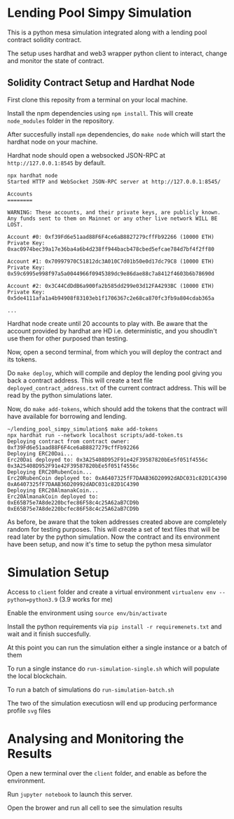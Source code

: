 # Lending Pool Simpy Simulation

This is a python mesa simulation integrated along with a lending pool contract solidity contract. 

The setup uses hardhat and web3 wrapper python client to interact, change and monitor the state of contract.

## Solidity Contract Setup and Hardhat Node

First clone this reposity from a terminal on your local machine. 

Install the npm dependencies using `npm install`. This will create `node_modules` folder in the repository.

After succesfully install `npm` dependencies, do `make node` which will start the hardhat node on your machine. 

Hardhat node should open a websocked JSON-RPC at `http://127.0.0.1:8545` by default.

```
npx hardhat node
Started HTTP and WebSocket JSON-RPC server at http://127.0.0.1:8545/

Accounts
========

WARNING: These accounts, and their private keys, are publicly known.
Any funds sent to them on Mainnet or any other live network WILL BE LOST.

Account #0: 0xf39Fd6e51aad88F6F4ce6aB8827279cffFb92266 (10000 ETH)
Private Key: 0xac0974bec39a17e36ba4a6b4d238ff944bacb478cbed5efcae784d7bf4f2ff80

Account #1: 0x70997970C51812dc3A010C7d01b50e0d17dc79C8 (10000 ETH)
Private Key: 0x59c6995e998f97a5a0044966f0945389dc9e86dae88c7a8412f4603b6b78690d

Account #2: 0x3C44CdDdB6a900fa2b585dd299e03d12FA4293BC (10000 ETH)
Private Key: 0x5de4111afa1a4b94908f83103eb1f1706367c2e68ca870fc3fb9a804cdab365a

...
```
Hardhat node create until 20 accounts to play with. Be aware that the account provided by hardhat are HD i.e. deterministic, and you shoudln't use them for other purposed than testing. 

Now, open a second terminal, from which you will deploy the contract and its tokens. 

Do `make deploy`, which will compile and deploy the lending pool giving you back a contract address. This will create a text file 
`deployed_contract_address.txt` of the current contract address. This will be read by the python simulations later.

Now, do `make add-tokens`, which should add the tokens that the contract will have available for borrowing and lending. 
```
~/lending_pool_simpy_simulation$ make add-tokens
npx hardhat run --network localhost scripts/add-token.ts
Deploying contract from contract owner: 0xf39Fd6e51aad88F6F4ce6aB8827279cffFb92266
Deploying ERC20Dai...
Erc20Dai deployed to: 0x3A25408D952F91e42F39587820bEe5f051f4556c
0x3A25408D952F91e42F39587820bEe5f051f4556c
Deploying ERC20RubenCoin...
Erc20RubenCoin deployed to: 0xA6407325fF7DAAB36D20992dADC031c82D1C4390
0xA6407325fF7DAAB36D20992dADC031c82D1C4390
Deploying ERC20AlmanakCoin...
Erc20AlmanakCoin deployed to: 0xE65B75e7A8de220bcfec86F58c4c25A62aB7CD9b
0xE65B75e7A8de220bcfec86F58c4c25A62aB7CD9b

```
As before, be aware that the token addresses created above are completely random for testing purposes. This will create a set of text files that will be read later by the python simulation. Now the contract and its environment have been setup, and now it's time to setup the python mesa simulator

# Simulation Setup

Access to `client` folder and create a virtual environment `virtualenv env --python=python3.9` (3.9 works for me)

Enable the environment using `source env/bin/activate` 

Install the python requirements via `pip install -r requiremenets.txt` and wait and it finish succesfully.

At this point you can run the simulation either a single instance or a batch of them

To run a single instance do `run-simulation-single.sh` which will populate the local blockchain.

To run a batch of simulations do `run-simulation-batch.sh`

The two of the simulation executiosn will end up producing performance profile `svg` files

# Analysing and Monitoring the Results

Open a new terminal over the `client` folder, and enable as before the environment.

Run `jupyter notebook` to launch this server. 

Open the brower and run all cell to see the simulation results


